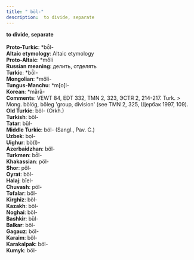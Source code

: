 ```yaml
---
title: " böl-"
description:  to divide, separate
---
```

<p data-pagefind-weight="0.5">
<strong> to divide, separate</strong><br><br>
<strong>Proto-Turkic</strong>:  *bȫl-<br>
<strong>Altaic etymology</strong>:  Altaic etymology<br>
<strong> Proto-Altaic</strong>:  *mṓli<br>
<strong>Russian meaning</strong>:  делить, отделять<br>
<strong>Turkic</strong>:  *bȫl-<br>
<strong>Mongolian</strong>:  *möli-<br>
<strong>Tungus-Manchu</strong>:  *m[o]l-<br>
<strong>Korean</strong>:  *mằrằ-<br>
<strong>Comments</strong>:  VEWT 84, EDT 332, TMN 2, 323, ЭСТЯ 2, 214-217. Turk. > Mong. bölög, böleg 'group, division' (see TMN 2, 325, Щербак 1997, 109).<br>
<strong>Old Turkic</strong>:  böl- (Orkh.)<br>
<strong>Turkish</strong>:  böl-<br>
<strong>Tatar</strong>:  bül-<br>
<strong>Middle Turkic</strong>:  böl- (Sangl., Pav. C.)<br>
<strong>Uzbek</strong>:  bọl-<br>
<strong>Uighur</strong>:  bö(l)-<br>
<strong>Azerbaidzhan</strong>:  böl-<br>
<strong>Turkmen</strong>:  bȫl-<br>
<strong>Khakassian</strong>:  pöl-<br>
<strong>Shor</strong>:  pöl-<br>
<strong>Oyrat</strong>:  böl-<br>
<strong>Halaj</strong>:  bīel-<br>
<strong>Chuvash</strong>:  pöl-<br>
<strong>Tofalar</strong>:  böl-<br>
<strong>Kirghiz</strong>:  böl-<br>
<strong>Kazakh</strong>:  böl-<br>
<strong>Noghai</strong>:  böl-<br>
<strong>Bashkir</strong>:  bül-<br>
<strong>Balkar</strong>:  böl-<br>
<strong>Gagauz</strong>:  böl-<br>
<strong>Karaim</strong>:  böl-<br>
<strong>Karakalpak</strong>:  böl-<br>
<strong>Kumyk</strong>:  böl-<br>

</p>
